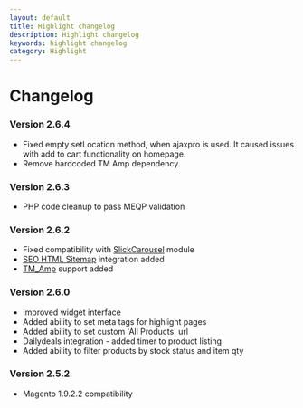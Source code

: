 ```yaml
---
layout: default
title: Highlight changelog
description: Highlight changelog
keywords: highlight changelog
category: Highlight
---
```


# Changelog

### Version 2.6.4

 -  Fixed empty setLocation method, when ajaxpro is used. It caused issues with add to cart functionality on homepage.
 -  Remove hardcoded TM Amp dependency.

### Version 2.6.3

 -  PHP code cleanup to pass MEQP validation

### Version 2.6.2

 -  Fixed compatibility with [SlickCarousel](/m1/extensions/slick-carousel/) module
 -  [SEO HTML Sitemap](/m1/extensions/seo-html-sitemap/) integration added
 -  [TM_Amp](/m1/extensions/amp/) support added

### Version 2.6.0

 -  Improved widget interface
 -  Added ability to set meta tags for highlight pages
 -  Added ability to set custom 'All Products' url
 -  Dailydeals integration - added timer to product listing
 -  Added ability to filter products by stock status and item qty

### Version 2.5.2

 -  Magento 1.9.2.2 compatibility
